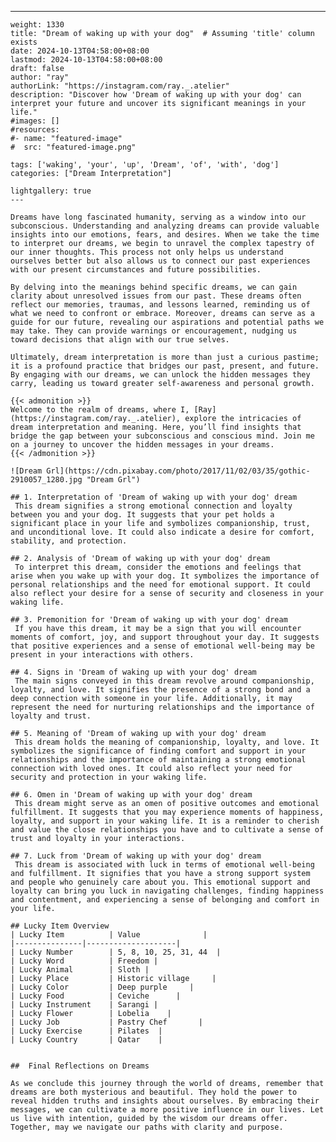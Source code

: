 ---
    weight: 1330
    title: "Dream of waking up with your dog"  # Assuming 'title' column exists
    date: 2024-10-13T04:58:00+08:00
    lastmod: 2024-10-13T04:58:00+08:00
    draft: false
    author: "ray"
    authorLink: "https://instagram.com/ray._.atelier"
    description: "Discover how 'Dream of waking up with your dog' can interpret your future and uncover its significant meanings in your life."
    #images: []
    #resources:
    #- name: "featured-image"
    #  src: "featured-image.png"
    
    tags: ['waking', 'your', 'up', 'Dream', 'of', 'with', 'dog']
    categories: ["Dream Interpretation"]
    
    lightgallery: true
    ---
    
    Dreams have long fascinated humanity, serving as a window into our subconscious. Understanding and analyzing dreams can provide valuable insights into our emotions, fears, and desires. When we take the time to interpret our dreams, we begin to unravel the complex tapestry of our inner thoughts. This process not only helps us understand ourselves better but also allows us to connect our past experiences with our present circumstances and future possibilities.
    
    By delving into the meanings behind specific dreams, we can gain clarity about unresolved issues from our past. These dreams often reflect our memories, traumas, and lessons learned, reminding us of what we need to confront or embrace. Moreover, dreams can serve as a guide for our future, revealing our aspirations and potential paths we may take. They can provide warnings or encouragement, nudging us toward decisions that align with our true selves.
    
    Ultimately, dream interpretation is more than just a curious pastime; it is a profound practice that bridges our past, present, and future. By engaging with our dreams, we can unlock the hidden messages they carry, leading us toward greater self-awareness and personal growth.
    
    {{< admonition >}}
    Welcome to the realm of dreams, where I, [Ray](https://instagram.com/ray._.atelier), explore the intricacies of dream interpretation and meaning. Here, you’ll find insights that bridge the gap between your subconscious and conscious mind. Join me on a journey to uncover the hidden messages in your dreams.
    {{< /admonition >}}
    
    ![Dream Grl](https://cdn.pixabay.com/photo/2017/11/02/03/35/gothic-2910057_1280.jpg "Dream Grl")
    
    ## 1. Interpretation of 'Dream of waking up with your dog' dream
     This dream signifies a strong emotional connection and loyalty between you and your dog. It suggests that your pet holds a significant place in your life and symbolizes companionship, trust, and unconditional love. It could also indicate a desire for comfort, stability, and protection.
    
    ## 2. Analysis of 'Dream of waking up with your dog' dream
     To interpret this dream, consider the emotions and feelings that arise when you wake up with your dog. It symbolizes the importance of personal relationships and the need for emotional support. It could also reflect your desire for a sense of security and closeness in your waking life.
    
    ## 3. Premonition for 'Dream of waking up with your dog' dream
     If you have this dream, it may be a sign that you will encounter moments of comfort, joy, and support throughout your day. It suggests that positive experiences and a sense of emotional well-being may be present in your interactions with others.
    
    ## 4. Signs in 'Dream of waking up with your dog' dream
     The main signs conveyed in this dream revolve around companionship, loyalty, and love. It signifies the presence of a strong bond and a deep connection with someone in your life. Additionally, it may represent the need for nurturing relationships and the importance of loyalty and trust.
    
    ## 5. Meaning of 'Dream of waking up with your dog' dream
     This dream holds the meaning of companionship, loyalty, and love. It symbolizes the significance of finding comfort and support in your relationships and the importance of maintaining a strong emotional connection with loved ones. It could also reflect your need for security and protection in your waking life.
    
    ## 6. Omen in 'Dream of waking up with your dog' dream
     This dream might serve as an omen of positive outcomes and emotional fulfillment. It suggests that you may experience moments of happiness, loyalty, and support in your waking life. It is a reminder to cherish and value the close relationships you have and to cultivate a sense of trust and loyalty in your interactions.
    
    ## 7. Luck from 'Dream of waking up with your dog' dream
     This dream is associated with luck in terms of emotional well-being and fulfillment. It signifies that you have a strong support system and people who genuinely care about you. This emotional support and loyalty can bring you luck in navigating challenges, finding happiness and contentment, and experiencing a sense of belonging and comfort in your life.
    
    ## Lucky Item Overview
    | Lucky Item          | Value              |
    |---------------|--------------------|
    | Lucky Number        | 5, 8, 10, 25, 31, 44  |
    | Lucky Word          | Freedom |
    | Lucky Animal        | Sloth |
    | Lucky Place         | Historic village     |
    | Lucky Color         | Deep purple     |
    | Lucky Food          | Ceviche      |
    | Lucky Instrument    | Sarangi |
    | Lucky Flower        | Lobelia    |
    | Lucky Job           | Pastry Chef       |
    | Lucky Exercise      | Pilates  |
    | Lucky Country       | Qatar    |
    
    
    ##  Final Reflections on Dreams
    
    As we conclude this journey through the world of dreams, remember that dreams are both mysterious and beautiful. They hold the power to reveal hidden truths and insights about ourselves. By embracing their messages, we can cultivate a more positive influence in our lives. Let us live with intention, guided by the wisdom our dreams offer. Together, may we navigate our paths with clarity and purpose.
    